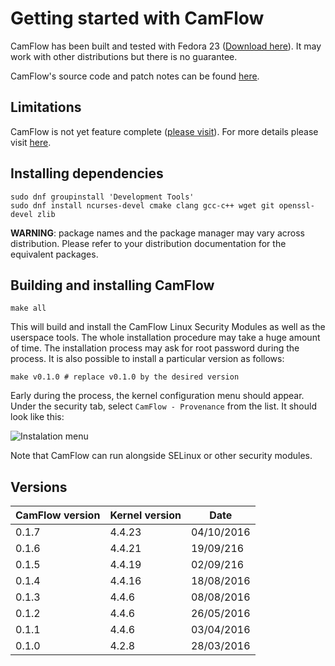# Getting started with CamFlow

CamFlow has been built and tested with Fedora 23 ([Download here](https://getfedora.org/)).
It may work with other distributions but there is no guarantee.

CamFlow's source code and patch notes can be found [here](https://github.com/camflow/camflow-dev).

## Limitations

CamFlow is not yet feature complete ([please visit](http://camflow.org/)).
For more details please visit [here](https://github.com/camflow/camflow-dev).

## Installing dependencies

``` shell
sudo dnf groupinstall 'Development Tools'
sudo dnf install ncurses-devel cmake clang gcc-c++ wget git openssl-devel zlib
```

**WARNING**: package names and the package manager may vary across distribution.
Please refer to your distribution documentation for the equivalent packages.

## Building and installing CamFlow

``` shell
make all
```

This will build and install the CamFlow Linux Security Modules as well as the userspace tools.
The whole installation procedure may take a huge amount of time.
The installation process may ask for root password during the process.
It is also possible to install a particular version as follows:

``` shell
make v0.1.0 # replace v0.1.0 by the desired version
```

Early during the process, the kernel configuration menu should appear.
Under the security tab, select `CamFlow - Provenance` from the list.
It should look like this:

![Instalation menu](https://raw.githubusercontent.com/CamFlow/camflow-install/master/img/install.png)

Note that CamFlow can run alongside SELinux or other security modules.

## Versions

| CamFlow version | Kernel version | Date       |
| --------------- |----------------| ---------- |
| 0.1.7           | 4.4.23         | 04/10/2016 |
| 0.1.6           | 4.4.21         | 19/09/216  |
| 0.1.5           | 4.4.19         | 02/09/216  |
| 0.1.4           | 4.4.16         | 18/08/2016 |
| 0.1.3           | 4.4.6          | 08/08/2016 |
| 0.1.2           | 4.4.6          | 26/05/2016 |
| 0.1.1           | 4.4.6          | 03/04/2016 |
| 0.1.0           | 4.2.8          | 28/03/2016 |
